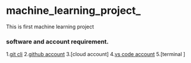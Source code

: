 # machine_learning_project_
This is first machine learning project

### software and account requirement.

1.[git cli](https://git-scm.com/downloads)
2.[github account](https://github.com/)
3.[cloud account]
4.[vs code account](https://code.visualstudio.com/download)
5.[terminal ]

